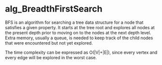 # alg_BreadthFirstSearch

BFS is an algorithm for searching a tree data structure for a node that satisfies a given property. It starts at the tree root and explores all nodes at the present depth prior to moving on to the nodes at the next depth level. Extra memory, usually a queue, is needed to keep track of the child nodes that were encountered but not yet explored.

The time complexity can be expressed as O(|V|+|E|), since every vertex and every edge will be explored in the worst case.
